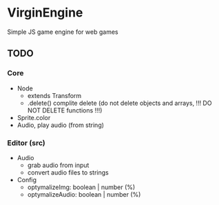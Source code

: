 # VirginEngine

Simple JS game engine for web games

## TODO

### Core

- Node
  - extends Transform
  - .delete() complite delete (do not delete objects and arrays, !!! DO NOT DELETE functions !!!)
- Sprite.color
- Audio, play audio (from string)

### Editor (src)

- Audio
  - grab audio from input
  - convert audio files to strings
- Config
  - optymalizeImg: boolean | number (%)
  - optymalizeAudio: boolean | number (%)
